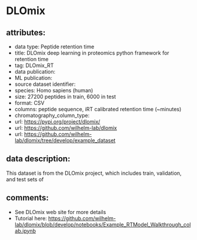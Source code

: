 # DLOmix

## attributes:
- data type: Peptide retention time
- title: DLOmix deep learning in proteomics python framework for retention time
- tag: DLOmix_RT
- data publication: <unknown>
- ML publication: <unknown>
- source dataset identifier: <unknown>
- species: Homo sapiens (human)
- size: 27200 peptides in train, 6000 in test
- format: CSV
- columns: peptide sequence, iRT calibrated retention time (~minutes)
- chromatography_column_type: <unknown>
- url: https://pypi.org/project/dlomix/
- url: https://github.com/wilhelm-lab/dlomix
- url: https://github.com/wilhelm-lab/dlomix/tree/develop/example_dataset

## data description:
This dataset is from the DLOmix project, which includes train, validation, and test sets of 

## comments:
- See DLOmix web site for more details
- Tutorial here: https://github.com/wilhelm-lab/dlomix/blob/develop/notebooks/Example_RTModel_Walkthrough_colab.ipynb












